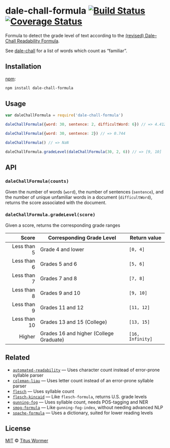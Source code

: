 # dale-chall-formula [![Build Status][travis-badge]][travis] [![Coverage Status][codecov-badge]][codecov]

Formula to detect the grade level of text according to the
[(revised) Dale–Chall Readability Formula][formula].

See [dale-chall][list] for a list of words which count as “familiar”.

## Installation

[npm][]:

```bash
npm install dale-chall-formula
```

## Usage

```js
var daleChallFormula = require('dale-chall-formula')

daleChallFormula({word: 30, sentence: 2, difficultWord: 6}) // => 4.41208

daleChallFormula({word: 30, sentence: 2}) // => 0.744

daleChallFormula() // => NaN

daleChallFormula.gradeLevel(daleChallFormula(30, 2, 6)) // => [9, 10]
```

## API

### `daleChallFormula(counts)`

Given the number of words (`word`), the number of sentences (`sentence`),
and the number of unique unfamiliar words in a document (`difficultWord`),
returns the score associated with the document.

### `daleChallFormula.gradeLevel(score)`

Given a score, returns the corresponding grade ranges

|        Score | Corresponding Grade Level               | Return value     |
| -----------: | --------------------------------------- | ---------------- |
|  Less than 5 | Grade 4 and lower                       | `[0, 4]`         |
|  Less than 6 | Grades 5 and 6                          | `[5, 6]`         |
|  Less than 7 | Grades 7 and 8                          | `[7, 8]`         |
|  Less than 8 | Grades 9 and 10                         | `[9, 10]`        |
|  Less than 9 | Grades 11 and 12                        | `[11, 12]`       |
| Less than 10 | Grades 13 and 15 (College)              | `[13, 15]`       |
|       Higher | Grades 16 and higher (College Graduate) | `[16, Infinity]` |

## Related

*   [`automated-readability`](https://github.com/words/automated-readability)
    — Uses character count instead of error-prone syllable parser
*   [`coleman-liau`](https://github.com/words/coleman-liau)
    — Uses letter count instead of an error-prone syllable parser
*   [`flesch`](https://github.com/words/flesch)
    — Uses syllable count
*   [`flesch-kincaid`](https://github.com/words/flesch-kincaid)
    — Like `flesch-formula`, returns U.S. grade levels
*   [`gunning-fog`](https://github.com/words/gunning-fog)
    — Uses syllable count, needs POS-tagging and NER
*   [`smog-formula`](https://github.com/words/smog-formula)
    — Like `gunning-fog-index`, without needing advanced NLP
*   [`spache-formula`](https://github.com/words/spache-formula)
    — Uses a dictionary, suited for lower reading levels

## License

[MIT][license] © [Titus Wormer][author]

<!-- Definitions -->

[travis-badge]: https://img.shields.io/travis/words/dale-chall-formula.svg

[travis]: https://travis-ci.org/words/dale-chall-formula

[codecov-badge]: https://img.shields.io/codecov/c/github/words/dale-chall-formula.svg

[codecov]: https://codecov.io/github/words/dale-chall-formula

[npm]: https://docs.npmjs.com/cli/install

[license]: license

[author]: https://wooorm.com

[formula]: https://en.wikipedia.org/wiki/Dale–Chall_readability_formula

[list]: https://github.com/words/dale-chall
